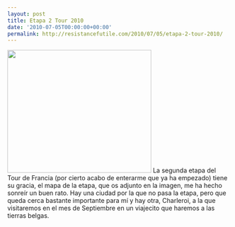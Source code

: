 ```yaml
---
layout: post
title: Etapa 2 Tour 2010
date: '2010-07-05T00:00:00+00:00'
permalink: http://resistancefutile.com/2010/07/05/etapa-2-tour-2010/
---
```

<img src="http://resistancefutile.com/wp-content/etapa2.png" alt="" title="etapa2" width="325" height="277" class="centro_borde" />
La segunda etapa del Tour de Francia (por cierto acabo de enterarme que ya ha empezado) tiene su gracia, el mapa de la etapa, que os adjunto en la imagen, me ha hecho sonreír un buen rato. Hay una ciudad por la que no pasa la etapa, pero que queda cerca bastante importante para mí y hay otra, Charleroi, a la que visitaremos en el mes de Septiembre en un viajecito que haremos a las tierras belgas.
